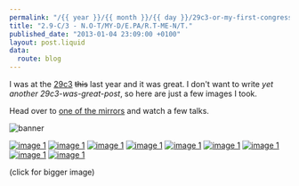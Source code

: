```yaml
---
permalink: "/{{ year }}/{{ month }}/{{ day }}/29c3-or-my-first-congress"
title: "2.9-C/3 - N.O-T/MY-D/E.PA/R.T-ME-N/T."
published_date: "2013-01-04 23:09:00 +0100"
layout: post.liquid
data:
  route: blog
---
```

I was at the [29c3][wiki] <del>this</del> last year and it was great.
I don't want to write _yet another 29c3-was-great-post_, so here are just a few images I took.

Head over to [one of the mirrors][mirror] and watch a few talks.

![banner](//tmp.fnordig.de/29c3/img/29c3-fullbanner.png)

[![image 1](//tmp.fnordig.de/29c3/img/th-2012-12-27_10-31-18_Foto.jpg)](//tmp.fnordig.de/29c3/img/2012-12-27_10-31-18_Foto.jpg)
[![image 1](//tmp.fnordig.de/29c3/img/th-2012-12-27_23-49-48_Foto.jpg)](//tmp.fnordig.de/29c3/img/2012-12-27_23-49-48_Foto.jpg)
[![image 1](//tmp.fnordig.de/29c3/img/th-2012-12-29_20-07-50_Foto.jpg)](//tmp.fnordig.de/29c3/img/2012-12-29_20-07-50_Foto.jpg)
[![image 1](//tmp.fnordig.de/29c3/img/th-2012-12-29_20-08-32_Foto.jpg)](//tmp.fnordig.de/29c3/img/2012-12-29_20-08-32_Foto.jpg)
[![image 1](//tmp.fnordig.de/29c3/img/th-2012-12-29_20-34-16_Foto.jpg)](//tmp.fnordig.de/29c3/img/2012-12-29_20-34-16_Foto.jpg)
[![image 1](//tmp.fnordig.de/29c3/img/th-2012-12-30_11-18-30_Foto.jpg)](//tmp.fnordig.de/29c3/img/2012-12-30_11-18-30_Foto.jpg)
[![image 1](//tmp.fnordig.de/29c3/img/th-2012-12-30_15-11-39_Foto.jpg)](//tmp.fnordig.de/29c3/img/2012-12-30_15-11-39_Foto.jpg)
[![image 1](//tmp.fnordig.de/29c3/img/th-2012-12-30_19-53-59_Foto.jpg)](//tmp.fnordig.de/29c3/img/2012-12-30_19-53-59_Foto.jpg)
[![image 1](//tmp.fnordig.de/29c3/img/th-2012-12-30_19-54-38_Foto.jpg)](//tmp.fnordig.de/29c3/img/2012-12-30_19-54-38_Foto.jpg)

(click for bigger image)

[wiki]: https://events.ccc.de/congress/2012/wiki/Main_Page
[mirror]: http://media.ccc.de/browse/congress/2012/index.html
